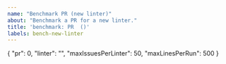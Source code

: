 ```yaml
---
name: "Benchmark PR (new linter)"
about: "Benchmark a PR for a new linter."
title: 'benchmark: PR  ()'
labels: bench-new-linter
---
```

{
  "pr": 0,
  "linter": "",
  "maxIssuesPerLinter": 50,
  "maxLinesPerRun": 500
}
